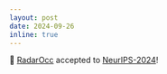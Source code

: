 ```yaml
---
layout: post
date: 2024-09-26
inline: true
---
```

📖 [RadarOcc](https://toytiny.github.io/publication/24-radarocc-neurips/) accepted to [NeurIPS-2024](https://neurips.cc/)! 
